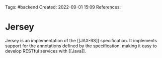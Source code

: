 Tags: #backend 
Created: 2022-09-01 15:09
References: 

# Jersey
Jersey is an implementation of the [[JAX-RS]] specification. It implements support for the annotations defined by the specification, making it easy to develop RESTful services with [[Java]].